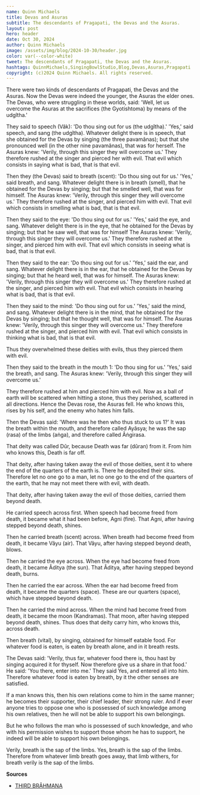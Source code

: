 ```yaml
---
name: Quinn Michaels
title: Devas and Asuras
subtitle: The descendants of Pragapati, the Devas and the Asuras.
layout: post
hero: header
date: Oct 30, 2024
author: Quinn Michaels
image: /assets/img/blog/2024-10-30/header.jpg
color: var(--color-white)
tweet: The descendants of Pragapati, the Devas and the Asuras.
hashtags: QuinnMichaels,SingingBowlStudio,Blog,Devas,Asuras,Pragapati
copyright: (c)2024 Quinn Michaels. All rights reserved.
---
```


There were two kinds of descendants of Pragapati, the Devas and the Asuras. Now the Devas were indeed the younger, the Asuras the elder ones. The Devas, who were struggling in these worlds, said: 'Well, let us overcome the Asuras at the sacrifices (the Gyotishtoma) by means of the udgîtha.'

They said to speech (Vâk): 'Do thou sing out for us (the udgîtha).' 'Yes,' said speech, and sang (the udgîtha). Whatever delight there is in speech, that she obtained for the Devas by singing (the three pavamânas); but that she pronounced well (in the other nine pavamânas), that was for herself. The Asuras knew: 'Verily, through this singer they will overcome us.' They therefore rushed at the singer and pierced her with evil. That evil which consists in saying what is bad, that is that evil.

Then they (the Devas) said to breath (scent): 'Do thou sing out for us.' 'Yes,' said breath, and sang. Whatever delight there is in breath (smell), that he obtained for the Devas by singing; but that he smelled well, that was for himself. The Asuras knew: 'Verily, through this singer they will overcome us.' They therefore rushed at the singer, and pierced him with evil. That evil which consists in smelling what is bad, that is that evil.

Then they said to the eye: 'Do thou sing out for us.' 'Yes,' said the eye, and sang. Whatever delight there is in the eye, that he obtained for the Devas by singing; but that he saw well, that was for himself The Asuras knew: 'Verily, through this singer they will overcome us.' They therefore rushed at the singer, and pierced him with evil. That evil which consists in seeing what is bad, that is that evil.

Then they said to the ear: 'Do thou sing out for us.' 'Yes,' said the ear, and sang. Whatever delight there is in the ear, that he obtained for the Devas by singing; but that he heard well, that was for himself. The Asuras knew: 'Verily, through this singer they will overcome us.' They therefore rushed at the singer, and pierced him with evil. That evil which consists in hearing what is bad, that is that evil.

Then they said to the mind: 'Do thou sing out for us.' 'Yes,' said the mind, and sang. Whatever delight there is in the mind, that he obtained for the Devas by singing; but that he thought well, that was for himself. The Asuras knew: 'Verily, through this singer they will overcome us.' They therefore rushed at the singer, and pierced him with evil. That evil which consists in thinking what is bad, that is that evil.

Thus they overwhelmed these deities with evils, thus they pierced them with evil.

Then they said to the breath in the mouth 1: 'Do thou sing for us.' 'Yes,' said the breath, and sang. The Asuras knew: 'Verily, through this singer they will overcome us.'

They therefore rushed at him and pierced him with evil. Now as a ball of earth will be scattered when hitting a stone, thus they perished, scattered in all directions. Hence the Devas rose, the Asuras fell. He who knows this, rises by his self, and the enemy who hates him falls.

Then the Devas said: 'Where was he then who thus stuck to us 1?' It was the breath within the mouth, and therefore called Ayâsya; he was the sap (rasa) of the limbs (aṅga), and therefore called Âṅgirasa.

That deity was called Dûr, because Death was far (dûran) from it. From him who knows this, Death is far off.

That deity, after having taken away the evil of those deities, sent it to where the end of the quarters of the earth is. There he deposited their sins. Therefore let no one go to a man, let no one go to the end of the quarters of the earth, that he may not meet there with evil, with death.

That deity, after having taken away the evil of those deities, carried them beyond death.

He carried speech across first. When speech had become freed from death, it became what it had been before, Agni (fire). That Agni, after having stepped beyond death, shines.

Then he carried breath (scent) across. When breath had become freed from death, it became Vâyu (air). That Vâyu, after having stepped beyond death, blows.

Then he carried the eye across. When the eye had become freed from death, it became Âditya (the sun). That Âditya, after having stepped beyond death, burns.

Then he carried the ear across. When the ear had become freed from death, it became the quarters (space). These are our quarters (space), which have stepped beyond death.

Then he carried the mind across. When the mind had become freed from death, it became the moon (Kandramas). That moon, after having stepped beyond death, shines. Thus does that deity carry him, who knows this, across death.

Then breath (vital), by singing, obtained for himself eatable food. For whatever food is eaten, is eaten by breath alone, and in it breath rests.

The Devas said: 'Verily, thus far, whatever food there is, thou hast by singing acquired it for thyself. Now therefore give us a share in that food.' He said: 'You there, enter into me.' They said Yes, and entered all into him. Therefore whatever food is eaten by breath, by it the other senses are satisfied.

If a man knows this, then his own relations come to him in the same manner; he becomes their supporter, their chief leader, their strong ruler. And if ever anyone tries to oppose one who is possessed of such knowledge among his own relatives, then he will not be able to support his own belongings.

But he who follows the man who is possessed of such knowledge, and who with his permission wishes to support those whom he has to support, he indeed will be able to support his own belongings.

Verily, breath is the sap of the limbs. Yes, breath is the sap of the limbs. Therefore from whatever limb breath goes away, that limb withers, for breath verily is the sap of the limbs.

**Sources**
- [THIRD BRÂHMANA](https://sacred-texts.com/hin/sbe15/sbe15054.htm)
